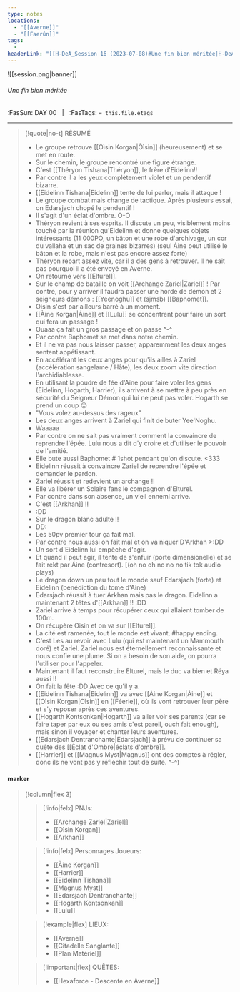 ```yaml
---
type: notes
locations:
  - "[[Averne]]"
  - "[[Faerûn]]"
tags:
  - 
headerLink: "[[H-DeA_Session 16 (2023-07-08)#Une fin bien méritée|H-DeA_16_Au Coeur de la Citadelle]]"
---
```


![[session.png|banner]]
###### Une fin bien méritée
<span class="sub2">:FasSun: DAY 00 &nbsp; | &nbsp; :FasTags: `= this.file.etags`</span>
___

> [!quote|no-t] RÉSUMÉ
>- Le groupe retrouve [[Oìsin Korgan|Òìsin]] (heureusement) et se met en route. 
> - Sur le chemin, le groupe rencontré une figure étrange.
> - C'est [[Théryon Tishana|Théryon]], le frère d'Eidelinn!! 
> - Par contre il a les yeux complètement violet et un pendentif bizarre. 
> - [[Eidelinn Tishana|Eidelinn]] tente de lui parler, mais il attaque ! 
> - Le groupe combat mais change de tactique. Après plusieurs essai, on Edarsjach chopé le pendentif ! 
> - Il s'agit d'un éclat d'ombre. O-O
> - Théryon revient à ses esprits. Il discute un peu, visiblement moins touché par la réunion qu'Eidelinn et donne quelques objets intéressants (11 000PO, un bâton et une robe d'archivage, un cor du vallaha et un sac de graines bizarres) (seul Áine peut utilisé le bâton et la robe, mais n'est pas encore assez forte) 
> - Théryon repart assez vite, car il a des gens à retrouver. Il ne sait pas pourquoi il a été envoyé en Averne. 
> - On retourne vers [[Elturel]]. 
> - Sur le champ de bataille on voit [[Archange Zariel|Zariel]] ! Par contre, pour y arriver il faudra passer une horde de démon et 2 seigneurs démons : [[Yeenoghu]] et (sjmsb) [[Baphomet]]. 
> - Oisin s'est par ailleurs barré à un moment. 
> - [[Àine Korgan|Áine]] et [[Lulu]] se concentrent pour faire un sort qui fera un passage ! 
> - Ouaaa ça fait un gros passage et on passe ^-^
> - Par contre Baphomet se met dans notre chemin. 
> - Et il ne va pas nous laisser passer, apparemment les deux anges sentent appétissant. 
> - En accélérant les deux anges pour qu'ils ailles à Zariel (accélération sangelame / Hâte), les deux zoom vite direction l'archidiablesse. 
> - En utilisant la poudre de fée d'Aine pour faire voler les gens (Eidelinn, Hogarth, Harrier), ils arrivent à se mettre à peu près en sécurité du Seigneur Démon qui lui ne peut pas voler. Hogarth se prend un coup 😔 
> - "Vous volez au-dessus des rageux" 
> - Les deux anges arrivent à Zariel qui finit de buter Yee'Noghu. 
> - Waaaaa
> - Par contre on ne sait pas vraiment comment la convaincre de reprendre l'épée. Lulu nous a dit d'y croire et d'utiliser le pouvoir de l'amitié. 
> - Elle bute aussi Baphomet # 1shot pendant qu'on discute. <333 
> - Eidelinn réussit à convaincre Zariel de reprendre l'épée et demander le pardon. 
> - Zariel réussit et redevient un archange !! 
> - Elle va libérer un Solaire fans le compagnon d'Elturel. 
> - Par contre dans son absence, un vieil ennemi arrive. 
> - C'est [[Arkhan]] !! 
>- :DD
> - Sur le dragon blanc adulte !! 
> - DD:
> - Les 50pv premier tour ça fait mal. 
> - Par contre nous aussi on fait mal et on va niquer D'Arkhan >:DD
> - Un sort d'Eidelinn lui empêche d'agir. 
> - Et quand il peut agir, il tente de s'enfuir (porte dimensionelle) et se fait rekt par Áine (contresort). [(oh no oh no no no tik tok audio plays)
> - Le dragon down un peu tout le monde sauf Edarsjach (forte) et Eidelinn (bénédiction du tome d'Aine) 
> - Edarsjach réussit à tuer Arkhan mais pas le dragon. Eidelinn a maintenant 2 têtes d'[[Arkhan]] !! :DD
> - Zariel arrive à temps pour récupérer ceux qui allaient tomber de 100m.
> - On récupère Oisin et on va sur [[Elturel]]. 
> - La cité est ramenée, tout le monde est vivant, #happy ending. 
> - C'est Les au revoir avec Lulu (qui est maintenant un Mammouth doré) et Zariel. Zariel nous est éternellement reconnaissante et nous confie une plume. Si on a besoin de son aide, on pourra l'utiliser pour l'appeler. 
> - Maintenant il faut reconstruire Elturel, mais le duc va bien et Réya aussi !! 
> - On fait la fête :DD Avec ce qu'il y a. 
> - [[Eidelinn Tishana|Eidelinn]] va avec [[Àine Korgan|Áine]] et [[Oìsin Korgan|Oìsin]] en [[Féerie]], où ils vont retrouver leur père et s'y reposer après ces aventures. 
> - [[Hogarth Kontsonkan|Hogarth]] va aller voir ses parents (car se faire taper par eux ou ses amis c'est pareil, ouch fait enough), mais sinon il voyager et chanter leurs aventures. 
> - [[Edarsjach Dentranchante|Edarsjach]] à prévu de continuer sa quête des [[Éclat d'Ombre|éclats d'ombre]]. 
> - [[Harrier]] et [[Magnus Myst|Magnus]] ont des comptes à régler, donc ils ne vont pas y réfléchir tout de suite. ^-^) 


#### marker
> [!column|flex 3]
>> [!info|felx] PNJs:
>> - [[Archange Zariel|Zariel]]
>> - [[Oìsin Korgan]]
>> - [[Arkhan]]
>
>> [!info|felx] Personnages Joueurs:
>> - [[Àine Korgan]]
>> - [[Harrier]]
>> - [[Eidelinn Tishana]]
>> - [[Magnus Myst]]
>> - [[Edarsjach Dentranchante]]
>> - [[Hogarth Kontsonkan]]
>> - [[Lulu]]
>
>> [!example|flex] LIEUX:
>> - [[Averne]]
>> - [[Citadelle Sanglante]]
>> - [[Plan Matériel]]
>
>> [!important|flex] QUÊTES:
>> - [[Hexaforce - Descente en Averne]]
